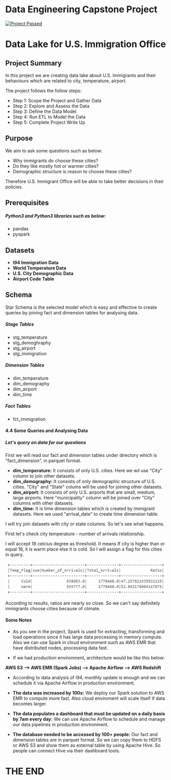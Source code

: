 # Data Engineering Capstone Project
[![Project Passed](https://img.shields.io/badge/project-passed-success.svg)](https://img.shields.io/badge/project-passed-success.svg)

# Data Lake for U.S. Immigration Office

## Project Summary
In this project we are creating data lake about U.S. Immigrants and their behaviours which are related to city, temperature, airport.

The project follows the follow steps:
* Step 1: Scope the Project and Gather Data
* Step 2: Explore and Assess the Data
* Step 3: Define the Data Model
* Step 4: Run ETL to Model the Data
* Step 5: Complete Project Write Up

## Purpose

We aim to ask some questions such as below:

* Why immigrants do choose these cities?
* Do they like mostly hot or warmer cities?
* Demographic structure is reason to choose these cities?

Therefore U.S. Immigrant Office will be able to take better decisions in their policies.

## Prerequisites

##### Python3 and Python3 libraries such as below:
- pandas
- pyspark

## Datasets

- **I94 Immigration Data**
- **World Temperature Data**
- **U.S. City Demographic Data**
- **Airport Code Table**

## Schema

Star Schema is the selected model which is easy and effective to create queries by joining fact and dimension tables for analysing data.

##### Stage Tables

* stg_temperature
* stg_demoghraphy
* stg_airport
* stg_immigration

##### Dimension Tables

* dim_temperature
* dim_demography
* dim_airport
* dim_time

##### Fact Tables

* fct_immigration

#### 4.4 Some Queries and Analysing Data
##### Let's query on data for our questions

First we will read our fact and dimension tables under directory which is "fact_dimension", in parquet format.

- **dim_temperature:** It consists of only U.S. cities. Here we wil use "City" column to join other datasets.
- **dim_demography:** It consists of only demographic structure of U.S. cities. "City" and "State" colums will be used for joining other datasets.
- **dim_airport:** It consists of only U.S. airports that are small, medium, large airports. Here "municipality" column will be joined over "City" columns with other datasets.
- **dim_time:** It is time dimension tables which is created by immigrant datasets. Here we used "arrival_date" to create time dimension table.

I will try join datasets with city or state columns. So let's see what happens.

First let's check city temperature - number of arrivals relationship.

I will accept 18 celcius degree as threshold. It means If city is higher than or equal 18, it is warm place else it is cold.
So I will assign a flag for this cities in query.

![IMMIGRATION](https://raw.githubusercontent.com/onuryurtsever/Udacity-Data-Engineering-Projects/main/Project%206%20-%20Capstone%20Project/images/immigration.PNG)

According to results, ratios are nearly so close. So we can't say definitely immigrants choose cities because of climate.

#### Some Notes

* As you see in the project, Spark is used for extracting, transforming and load operations since it has large data processing in memory compute. Also we can use Spark in cloud environment such as AWS EMR that have distributed nodes, processing data fast.

* If we had production environment, architecture would be like this below:

**AWS S3 --> AWS EMR (Spark Jobs) --> Apache Airflow --> AWS Redshift**

* According to data analysis of i94, monthly update is enough and we can schedule it via Apache Airflow in production environment.

 * **The data was increased by 100x:**
 We deploy our Spark solution to AWS EMR to compute more fast. Also cloud enviroment will scale itself if data becomes larger.
 
 * **The data populates a dashboard that must be updated on a daily basis by 7am every day:**
 We can use Apache Airflow to schedule and manage our data pipelines in production environment.
 
 * **The database needed to be accessed by 100+ people:**
 Our fact and dimension tables are in parquet format. So we can copy them to HDFS or AWS S3 and show them as external table by using Apache Hive. So people can connect Hive via their dashboard tools.

# THE END
